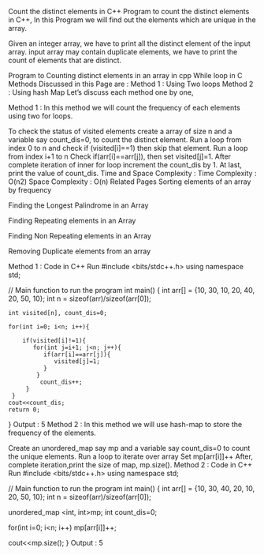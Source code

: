 Count the distinct elements in C++
Program to count the distinct elements  in C++, In this Program we will find out the elements which are unique in the array. 

Given an integer array, we have to print all the distinct element of the input array. input array may contain duplicate elements, we have to print the count of elements that are distinct.

Program to Counting distinct elements in an array in cpp
While loop in C
Methods Discussed in this Page are :
Method 1 : Using Two loops
Method 2 : Using hash Map
Let’s discuss each method one by one,

Method 1 :
In this method we will count the frequency of each elements using two for loops.

To check the status of visited elements create a array of size n and a variable say count_dis=0, to count the distinct element.
Run a loop from index 0 to n and check if (visited[i]==1) then skip that element.
Run a loop from index i+1 to n
Check if(arr[i]==arr[j]), then set visited[j]=1.
After complete iteration of inner for loop  increment the count_dis by 1.
At last, print the value of count_dis.
Time and Space Complexity :
Time Complexity : O(n2)
Space Complexity : O(n)
Related Pages
Sorting elements of an array by frequency

Finding the Longest Palindrome in an Array

Finding  Repeating elements in an Array

Finding Non Repeating elements in an Array

Removing Duplicate elements from an array

Method 1 : Code in C++
Run
#include <bits/stdc++.h>
using namespace std;

// Main function to run the program
int main() 
{ 
    int arr[] = {10, 30, 10, 20, 40, 20, 50, 10}; 
    int n = sizeof(arr)/sizeof(arr[0]); 

    int visited[n], count_dis=0;

    for(int i=0; i<n; i++){

        if(visited[i]!=1){
           for(int j=i+1; j<n; j++){
              if(arr[i]==arr[j]){
                 visited[j]=1;
              }
            }
             count_dis++;
         }
     }
    cout<<count_dis;
    return 0; 
}
Output :
5
Method 2 :
In this method we will use hash-map to store the frequency of the elements.

Create an unordered_map say mp and a variable say count_dis=0 to count the unique elements.
Run a loop to iterate over array
Set mp[arr[i]]++
After, complete iteration,print the size of map, mp.size().
Method 2 : Code in C++
Run
#include <bits/stdc++.h>
using namespace std;

// Main function to run the program
int main() 
{ 
   int arr[] = {10, 30, 40, 20, 10, 20, 50, 10}; 
   int n = sizeof(arr)/sizeof(arr[0]); 

   unordered_map <int, int>mp;
   int count_dis=0;

   for(int i=0; i<n; i++)
      mp[arr[i]]++;

   cout<<mp.size();
}
Output :
5
